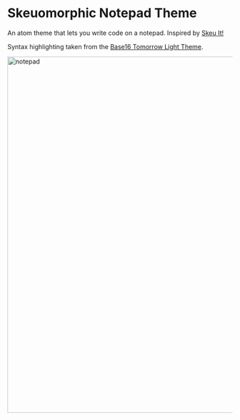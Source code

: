 # Skeuomorphic Notepad Theme

An atom theme that lets you write code on a notepad. Inspired by [Skeu It!](http://skeuit.tumblr.com/post/33025171154/i-love-coding-in-my-notebook)

Syntax highlighting taken from the [Base16 Tomorrow Light Theme](https://github.com/atom/base16-tomorrow-light-theme).

<img width="799" alt="notepad" src="https://cloud.githubusercontent.com/assets/5064148/11339974/ef4b1946-91c9-11e5-8c82-0edbbf075f01.png">
